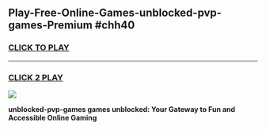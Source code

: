 
## Play-Free-Online-Games-unblocked-pvp-games-Premium #chh40
<h3>
<a href="https://premium.freeplayer.one?title=unblocked-pvp-games&ref=8M">CLICK TO PLAY</a></h3>
<hr>

<h3>
<a href="https://premium.freeplayer.one?title=unblocked-pvp-games&ref=8M">CLICK 2 PLAY</a>
  
</h3>

<a href="https://premium.freeplayer.one?title=unblocked-pvp-games&ref=8M"><img src="https://clearcache.store/games.png"></a>


**unblocked-pvp-games games unblocked: Your Gateway to Fun and Accessible Online Gaming**
